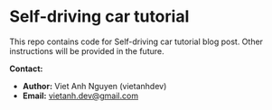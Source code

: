 # Self-driving car tutorial

This repo contains code for Self-driving car tutorial blog post. Other instructions will be provided in the future.

**Contact:**

- **Author:** Viet Anh Nguyen (vietanhdev)
- **Email:** <vietanh.dev@gmail.com>